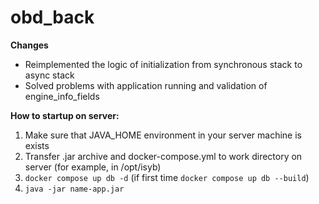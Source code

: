 # obd_back

**Changes**
- Reimplemented the logic of initialization from synchronous stack to async stack
- Solved problems with application running and validation of engine_info_fields

**How to startup on server:**

1. Make sure that JAVA_HOME environment in your server machine is exists
2. Transfer .jar archive and docker-compose.yml to work directory on server (for example, in /opt/isyb)
3. `docker compose up db -d` (if first time `docker compose up db --build`)
4. `java -jar name-app.jar`